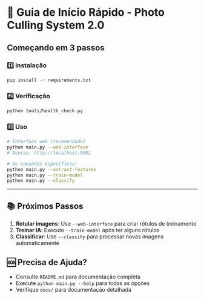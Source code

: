 # 🚀 Guia de Início Rápido - Photo Culling System 2.0

## Começando em 3 passos

### 1️⃣ Instalação
```bash
pip install -r requirements.txt
```

### 2️⃣ Verificação
```bash
python tools/health_check.py
```

### 3️⃣ Uso
```bash
# Interface web (recomendado)
python main.py --web-interface
# Acesse: http://localhost:5001

# Ou comandos específicos:
python main.py --extract-features
python main.py --train-model
python main.py --classify
```

---

## 📚 Próximos Passos

1. **Rotular imagens**: Use `--web-interface` para criar rótulos de treinamento
2. **Treinar IA**: Execute `--train-model` após ter alguns rótulos
3. **Classificar**: Use `--classify` para processar novas imagens automaticamente

## 🆘 Precisa de Ajuda?

- Consulte `README.md` para documentação completa
- Execute `python main.py --help` para todas as opções
- Verifique `docs/` para documentação detalhada

